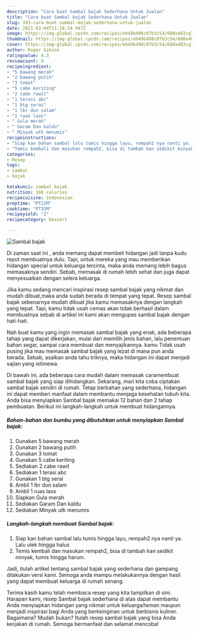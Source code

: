 ```yaml
---
description: "Cara buat Sambal bajak Sederhana Untuk Jualan"
title: "Cara buat Sambal bajak Sederhana Untuk Jualan"
slug: 393-cara-buat-sambal-bajak-sederhana-untuk-jualan
date: 2021-03-04T11:18:14.947Z
image: https://img-global.cpcdn.com/recipes/eb49b498c07b3c54/680x482cq70/sambal-bajak-foto-resep-utama.jpg
thumbnail: https://img-global.cpcdn.com/recipes/eb49b498c07b3c54/680x482cq70/sambal-bajak-foto-resep-utama.jpg
cover: https://img-global.cpcdn.com/recipes/eb49b498c07b3c54/680x482cq70/sambal-bajak-foto-resep-utama.jpg
author: Roger Gibson
ratingvalue: 4.3
reviewcount: 9
recipeingredient:
- "5 bawang merah"
- "2 bawang putih"
- "3 tomat"
- "5 cabe keriting"
- "2 cabe rawit"
- "1 terasi abc"
- "1 btg serai"
- "1 lbr dun salam"
- "1 ruas laos"
- " Gula merah"
- " Garam Dan kaldu"
- " Minyak utk menumis"
recipeinstructions:
- "Siap kan bahan sambal lalu tumis hingga layu, rempah2 nya nanti ya. Lalu ulek hingga halus"
- "Temis kembali dan masukan rempah2, bisa di tambah kan sedikit minyak, tumis hingga harum."
categories:
- Resep
tags:
- sambal
- bajak

katakunci: sambal bajak 
nutrition: 168 calories
recipecuisine: Indonesian
preptime: "PT22M"
cooktime: "PT32M"
recipeyield: "2"
recipecategory: Dessert

---
```



![Sambal bajak](https://img-global.cpcdn.com/recipes/eb49b498c07b3c54/680x482cq70/sambal-bajak-foto-resep-utama.jpg)

Di zaman  saat ini , anda memang dapat membeli hidangan jadi tanpa kudu repot membuatnya dulu. Tapi, untuk mereka yang mau memberikan hidangan special untuk keluarga tercinta, maka anda memang lebih bagus memasaknya sendiri. Sebab, memasak di rumah lebih sehat dan juga dapat menyesuaikan dengan selera keluarga.

Jika kamu sedang mencari inspirasi resep sambal bajak yang nikmat dan mudah dibuat,maka anda sudah berada di tempat yang tepat. Resep sambal bajak  sebenarnya mudah dibuat jika kamu memasaknya dengan langkah yang tepat. Tapi, kamu tidak usah cemas akan tidak berhasil dalam membuatnya 
sebab di artikel ini kami akan mengupas sambal bajak dengan hati-hati.  



Nah buat kamu yang ingin memasak sambal bajak yang enak, ada beberapa tahap yang dapat dikerjakan, mulai dari memilih jenis bahan, lalu penentuan bahan segar, sampai cara membuat dan menyajikannya. kamu Tidak usah pusing jika mau memasak sambal bajak yang lezat di mana pun anda berada. Sebab, asalkan anda  tahu triknya, maka hidangan ini dapat menjadi sajian yang istimewa.

Di bawah ini, ada beberapa cara mudah dalam memasak caramembuat sambal bajak yang siap dihidangkan. Sekarang, mari kita coba ciptakan sambal bajak sendiri di rumah. Tetap berbahan yang sederhana, hidangan ini dapat memberi manfaat dalam membantu menjaga kesehatan tubuh kita. Anda bisa menyiapkan Sambal bajak memakai 12 bahan dan 2 tahap pembuatan. Berikut ini langkah-langkah untuk membuat hidangannya.

<!--inarticleads1-->

##### Bahan-bahan dan bumbu yang dibutuhkan untuk menyiapkan Sambal bajak:

1. Gunakan 5 bawang merah
1. Gunakan 2 bawang putih
1. Gunakan 3 tomat
1. Gunakan 5 cabe keriting
1. Sediakan 2 cabe rawit
1. Sediakan 1 terasi abc
1. Gunakan 1 btg serai
1. Ambil 1 lbr dun salam
1. Ambil 1 ruas laos
1. Siapkan  Gula merah
1. Sediakan  Garam Dan kaldu
1. Sediakan  Minyak utk menumis




<!--inarticleads2-->

##### Langkah-langkah membuat Sambal bajak:

1. Siap kan bahan sambal lalu tumis hingga layu, rempah2 nya nanti ya. Lalu ulek hingga halus
1. Temis kembali dan masukan rempah2, bisa di tambah kan sedikit minyak, tumis hingga harum.




Jadi, itulah artikel tentang  sambal bajak  yang sederhana dan gampang dilakukan versi kami. Semoga anda mampu melakukannya dengan hasil yang dapat membuat keluarga di rumah senang. 

Terima kasih kamu telah membaca resep yang kita tampilkan di sini. Harapan kami, resep  Sambal bajak sederhana di atas dapat membantu Anda menyiapkan hidangan yang nikmat untuk keluarga/teman maupun menjadi inspirasi bagi Anda yang berkeinginan untuk berbisnis kuliner. Bagaimana? Mudah bukan? Itulah resep sambal bajak yang bisa Anda kerjakan di rumah. Semoga bermanfaat dan selamat mencoba!


